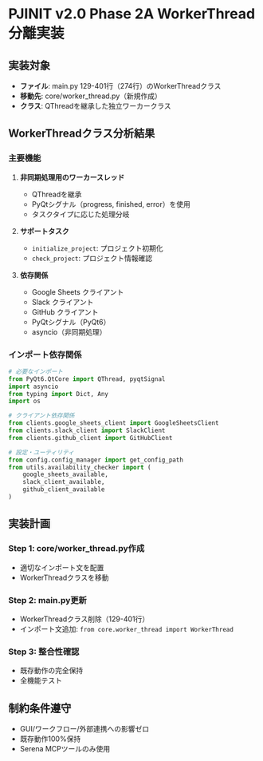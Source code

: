 # PJINIT v2.0 Phase 2A WorkerThread分離実装

## 実装対象
- **ファイル**: main.py 129-401行（274行）のWorkerThreadクラス
- **移動先**: core/worker_thread.py（新規作成）
- **クラス**: QThreadを継承した独立ワーカークラス

## WorkerThreadクラス分析結果

### 主要機能
1. **非同期処理用のワーカースレッド**
   - QThreadを継承
   - PyQtシグナル（progress, finished, error）を使用
   - タスクタイプに応じた処理分岐

2. **サポートタスク**
   - `initialize_project`: プロジェクト初期化
   - `check_project`: プロジェクト情報確認

3. **依存関係**
   - Google Sheets クライアント
   - Slack クライアント  
   - GitHub クライアント
   - PyQtシグナル（PyQt6）
   - asyncio（非同期処理）

### インポート依存関係
```python
# 必要なインポート
from PyQt6.QtCore import QThread, pyqtSignal
import asyncio
from typing import Dict, Any
import os

# クライアント依存関係
from clients.google_sheets_client import GoogleSheetsClient
from clients.slack_client import SlackClient  
from clients.github_client import GitHubClient

# 設定・ユーティリティ
from config.config_manager import get_config_path
from utils.availability_checker import (
    google_sheets_available,
    slack_client_available, 
    github_client_available
)
```

## 実装計画

### Step 1: core/worker_thread.py作成
- 適切なインポート文を配置
- WorkerThreadクラスを移動

### Step 2: main.py更新
- WorkerThreadクラス削除（129-401行）
- インポート文追加: `from core.worker_thread import WorkerThread`

### Step 3: 整合性確認
- 既存動作の完全保持
- 全機能テスト

## 制約条件遵守
- GUI/ワークフロー/外部連携への影響ゼロ
- 既存動作100%保持
- Serena MCPツールのみ使用